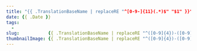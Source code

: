 ```yaml
---
title: "{{ .TranslationBaseName | replaceRE "^[0-9-]{11}(.*)$" "$1" }}"
date: {{ .Date }}
tags:
  - 
slug:           {{ .TranslationBaseName | replaceRE "^([0-9]{4})-([0-9]{2})-([0-9]{2})-(.*)$" "$1/$2/$3/$4" }}
thumbnailImage: {{ .TranslationBaseName | replaceRE "^([0-9]{4})-([0-9]{2})-([0-9]{2})-(.*)$" "$1/$2/$3/$4" }}/
---
```




<!--more-->

# 
